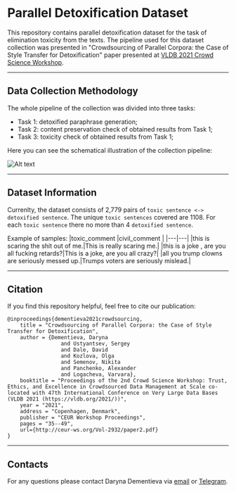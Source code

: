 # Parallel Detoxification Dataset
This repository contains parallel detoxification dataset for the task of elimination toxicity from the texts. The pipeline used for this dataset collection was presented in "Crowdsourcing of Parallel Corpora: the Case of Style Transfer for Detoxification" paper presented at [VLDB 2021 Crowd Science Workshop](https://crowdscience.ai/conference_events/vldb21).

***

## Data Collection Methodology
The whole pipeline of the collection was divided into three tasks:
- Task 1: detoxified paraphrase generation;
- Task 2: content preservation check of obtained results from Task 1;
- Task 3: toxicity check of obtained results from Task 1;

Here you can see the schematical illustration of the collection pipeline:

![Alt text](https://github.com/skoltech-nlp/parallel_detoxification_dataset/blob/main/collection_pipeline_small.jpg)

***

## Dataset Information

Currenlty, the dataset consists of 2,779 pairs of `toxic sentence <-> detoxified sentence`. The unique `toxic sentences` covered are 1108. For each `toxic sentence` there no more than 4 `detoxified sentence`.

Example of samples:
|toxic_comment   |civil_comment   |
|---|---|
|this is scaring the shit out of me.|This is really scaring me.|
|this is a joke , are you all fucking retards?|This is a joke, are you all crazy?|
|all you trump clowns are seriously messed up.|Trumps voters are seriously mislead.|

***

## Citation

If you find this repository helpful, feel free to cite our publication:
```
@inproceedings{dementieva2021crowdsourcing,
    title = "Crowdsourcing of Parallel Corpora: the Case of Style Transfer for Detoxification",
    author = {Dementieva, Daryna
                 and Ustyantsev, Sergey
                 and Dale, David 
                 and Kozlova, Olga
                 and Semenov, Nikita
                 and Panchenko, Alexander
                 and Logacheva, Varvara},
    booktitle = "Proceedings of the 2nd Crowd Science Workshop: Trust, Ethics, and Excellence in Crowdsourced Data Management at Scale co-located with 47th International Conference on Very Large Data Bases (VLDB 2021 (https://vldb.org/2021/))",
    year = "2021",
    address = "Copenhagen, Denmark",
    publisher = "CEUR Workshop Proceedings",
    pages = "35--49",
    url={http://ceur-ws.org/Vol-2932/paper2.pdf}
}
```

***

## Contacts

For any questions please contact Daryna Dementieva via [email](mailto:daryna.dementieva@skoltech.ru) or [Telegram](https://t.me/dementyeva_ds).
